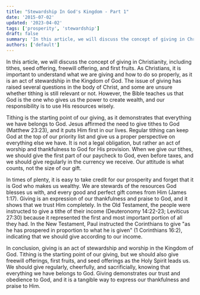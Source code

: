 ```yaml
---
title: "Stewardship In God's Kingdom - Part 1"
date: '2015-07-02'
updated: '2023-04-02'
tags: ['prosperity', 'stewardship']
draft: false
summary: 'In this article, we will discuss the concept of giving in Christianity, including tithes, seed offering, freewill offering, and first fruits.'
authors: ['default']
---
```


In this article, we will discuss the concept of giving in Christianity, including tithes, seed offering, freewill offering, and first fruits. As Christians, it is important to understand what we are giving and how to do so properly, as it is an act of stewardship in the Kingdom of God. The issue of giving has raised several questions in the body of Christ, and some are unsure whether tithing is still relevant or not. However, the Bible teaches us that God is the one who gives us the power to create wealth, and our responsibility is to use His resources wisely.

Tithing is the starting point of our giving, as it demonstrates that everything we have belongs to God. Jesus affirmed the need to give tithes to God (Matthew 23:23), and it puts Him first in our lives. Regular tithing can keep God at the top of our priority list and give us a proper perspective on everything else we have. It is not a legal obligation, but rather an act of worship and thankfulness to God for His provision. When we give our tithes, we should give the first part of our paycheck to God, even before taxes, and we should give regularly in the currency we receive. Our attitude is what counts, not the size of our gift.

In times of plenty, it is easy to take credit for our prosperity and forget that it is God who makes us wealthy. We are stewards of the resources God blesses us with, and every good and perfect gift comes from Him (James 1:17). Giving is an expression of our thankfulness and praise to God, and it shows that we trust Him completely. In the Old Testament, the people were instructed to give a tithe of their income (Deuteronomy 14:22-23; Leviticus 27:30) because it represented the first and most important portion of all they had. In the New Testament, Paul instructed the Corinthians to give "as he has prospered in proportion to what he is given" (1 Corinthians 16:2), indicating that we should give according to our income.

In conclusion, giving is an act of stewardship and worship in the Kingdom of God. Tithing is the starting point of our giving, but we should also give freewill offerings, first fruits, and seed offerings as the Holy Spirit leads us. We should give regularly, cheerfully, and sacrificially, knowing that everything we have belongs to God. Giving demonstrates our trust and obedience to God, and it is a tangible way to express our thankfulness and praise to Him.
